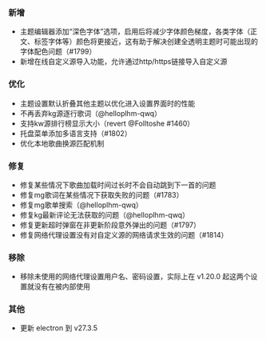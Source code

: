 ### 新增

- 主题编辑器添加“深色字体”选项，启用后将减少字体颜色梯度，各类字体（正文、标签字体等）颜色将更接近，这有助于解决创建全透明主题时可能出现的字体配色问题（#1799）
- 新增在线自定义源导入功能，允许通过http/https链接导入自定义源

### 优化

- 主题设置默认折叠其他主题以优化进入设置界面时的性能
- 不再丢弃kg源逐行歌词（@helloplhm-qwq）
- 支持kw源排行榜显示大小（revert @Folltoshe #1460）
- 托盘菜单添加多语言支持（#1802）
- 优化本地歌曲换源匹配机制

### 修复

- 修复某些情况下歌曲加载时间过长时不会自动跳到下一首的问题
- 修复mg歌词在某些情况下获取失败的问题（#1783）
- 修复mg歌单搜索（@helloplhm-qwq）
- 修复kg最新评论无法获取的问题（@helloplhm-qwq）
- 修复更新超时弹窗在非更新阶段意外弹出的问题（#1797）
- 修复网络代理设置没有对自定义源的网络请求生效的问题（#1814）

### 移除

- 移除未使用的网络代理设置用户名、密码设置，实际上在 v1.20.0 起这两个设置就没有在被内部使用

### 其他

- 更新 electron 到 v27.3.5
